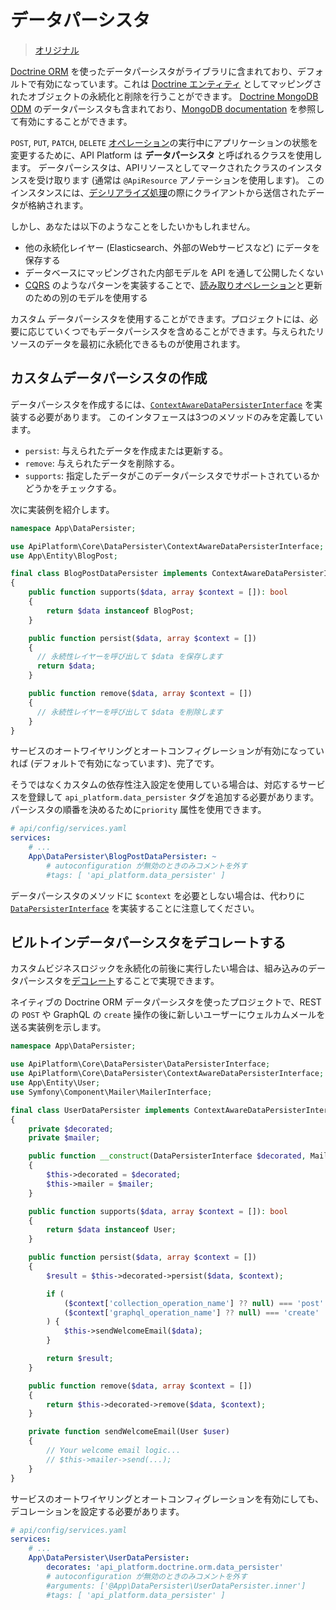 # データパーシスタ

> [オリジナル](https://api-platform.com/docs/core/data-persisters/)

[Doctrine ORM](https://www.doctrine-project.org/projects/orm.html) を使ったデータパーシスタがライブラリに含まれており、デフォルトで有効になっています。これは [Doctrine エンティティ](https://www.doctrine-project.org/projects/doctrine-orm/en/current/reference/basic-mapping.html) としてマッピングされたオブジェクトの永続化と削除を行うことができます。
[Doctrine MongoDB ODM](https://www.doctrine-project.org/projects/mongodb-odm.html) のデータパーシスタも含まれており、[MongoDB documentation](mongodb.md) を参照して有効にすることができます。

`POST`, `PUT`, `PATCH`, `DELETE` [オペレーション](operation.md)の実行中にアプリケーションの状態を変更するために、API Platform は **データパーシスタ** と呼ばれるクラスを使用します。
データパーシスタは、APIリソースとしてマークされたクラスのインスタンスを受け取ります (通常は `@ApiResource` アノテーションを使用します)。
このインスタンスには、[デシリアライズ処理](serialization.md)の際にクライアントから送信されたデータが格納されます。

しかし、あなたは以下のようなことをしたいかもしれません。

* 他の永続化レイヤー (Elasticsearch、外部のWebサービスなど) にデータを保存する
* データベースにマッピングされた内部モデルを API を通して公開したくない
* [CQRS](https://martinfowler.com/bliki/CQRS.html) のようなパターンを実装することで、[読み取りオペレーション](data-providers.md)と更新のための別のモデルを使用する

カスタム データパーシスタを使用することができます。プロジェクトには、必要に応じていくつでもデータパーシスタを含めることができます。与えられたリソースのデータを最初に永続化できるものが使用されます。

## カスタムデータパーシスタの作成

データパーシスタを作成するには、[`ContextAwareDataPersisterInterface`](https://github.com/api-platform/core/blob/master/src/DataPersister/ContextAwareDataPersisterInterface.php) を実装する必要があります。
このインタフェースは3つのメソッドのみを定義しています。

* `persist`: 与えられたデータを作成または更新する。
* `remove`: 与えられたデータを削除する。
* `supports`: 指定したデータがこのデータパーシスタでサポートされているかどうかをチェックする。

次に実装例を紹介します。

```php
namespace App\DataPersister;

use ApiPlatform\Core\DataPersister\ContextAwareDataPersisterInterface;
use App\Entity\BlogPost;

final class BlogPostDataPersister implements ContextAwareDataPersisterInterface
{
    public function supports($data, array $context = []): bool
    {
        return $data instanceof BlogPost;
    }

    public function persist($data, array $context = [])
    {
      // 永続性レイヤーを呼び出して $data を保存します 
      return $data;
    }

    public function remove($data, array $context = [])
    {
      // 永続性レイヤーを呼び出して $data を削除します
    }
}
```

サービスのオートワイヤリングとオートコンフィグレーションが有効になっていれば (デフォルトで有効になっています)、完了です。

そうではなくカスタムの依存性注入設定を使用している場合は、対応するサービスを登録して `api_platform.data_persister` タグを追加する必要があります。パーシスタの順番を決めるために`priority` 属性を使用できます。

```yaml
# api/config/services.yaml
services:
    # ...
    App\DataPersister\BlogPostDataPersister: ~
        # autoconfiguration が無効のときのみコメントを外す
        #tags: [ 'api_platform.data_persister' ]
```

データパーシスタのメソッドに `$context` を必要としない場合は、代わりに [`DataPersisterInterface`](https://github.com/api-platform/core/blob/master/src/DataPersister/DataPersisterInterface.php) を実装することに注意してください。

## ビルトインデータパーシスタをデコレートする

カスタムビジネスロジックを永続化の前後に実行したい場合は、組み込みのデータパーシスタを[デコレート](https://symfony.com/doc/current/service_container/service_decoration.html)することで実現できます。

ネイティブの Doctrine ORM データパーシスタを使ったプロジェクトで、REST の `POST` や GraphQL の `create` 操作の後に新しいユーザーにウェルカムメールを送る実装例を示します。

```php
namespace App\DataPersister;

use ApiPlatform\Core\DataPersister\DataPersisterInterface;
use ApiPlatform\Core\DataPersister\ContextAwareDataPersisterInterface;
use App\Entity\User;
use Symfony\Component\Mailer\MailerInterface;

final class UserDataPersister implements ContextAwareDataPersisterInterface
{
    private $decorated;
    private $mailer;

    public function __construct(DataPersisterInterface $decorated, MailerInterface $mailer)
    {
        $this->decorated = $decorated;
        $this->mailer = $mailer;
    }

    public function supports($data, array $context = []): bool
    {
        return $data instanceof User;
    }

    public function persist($data, array $context = [])
    {
        $result = $this->decorated->persist($data, $context);

        if (
            ($context['collection_operation_name'] ?? null) === 'post' ||
            ($context['graphql_operation_name'] ?? null) === 'create'
        ) {
            $this->sendWelcomeEmail($data);
        }

        return $result;
    }

    public function remove($data, array $context = [])
    {
        return $this->decorated->remove($data, $context);
    }

    private function sendWelcomeEmail(User $user)
    {
        // Your welcome email logic...
        // $this->mailer->send(...);
    }
}
```

サービスのオートワイヤリングとオートコンフィグレーションを有効にしても、デコレーションを設定する必要があります。

```yaml
# api/config/services.yaml
services:
    # ...
    App\DataPersister\UserDataPersister:
        decorates: 'api_platform.doctrine.orm.data_persister'
        # autoconfiguration が無効のときのみコメントを外す
        #arguments: ['@App\DataPersister\UserDataPersister.inner']
        #tags: [ 'api_platform.data_persister' ]
```
